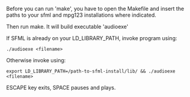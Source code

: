 Before you can run 'make', you have to open the Makefile and insert the paths to your sfml and mpg123 installations where indicated.

Then run make. It will build executable 'audioexe'

If SFML is already on your LD_LIBRARY_PATH, invoke program using:

	./audioexe <filename>

Otherwise invoke using:

	export LD_LIBRARY_PATH=/path-to-sfml-install/lib/ && ./audioexe <filename>

ESCAPE key exits, SPACE pauses and plays.
